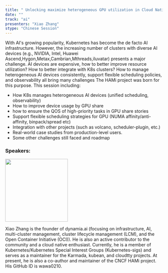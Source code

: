 ```yaml
---
title: " Unlocking maximize heterogeneous GPU utilization in Cloud Native way: Leveraging the Power of HAMi"
date: ""
track: "ai"
presenters: "Xiao Zhang"
stype: "Chinese Session"
--- 
```


With AI's growing popularity, Kubernetes has become the de facto AI infrastructure. However, the increasing number of clusters with diverse AI devices (e.g., NVIDIA, Intel, Huawei Ascend,Hygon,Metax,Cambrian,Mthreads,iluvatar) presents a major challenge.
AI devices are expensive, how to better improve resource utilization? How to better integrate with K8s clusters? How to manage heterogeneous AI devices consistently, support flexible scheduling policies, and observability all bring many challenges
The HAMi project was born for this purpose. This session including:

* How K8s manages heterogeneous AI devices (unified scheduling, observability)
* How to improve device usage by GPU share
* how to ensure the QOS of high-priority tasks in GPU share stories
* Support flexible scheduling strategies for GPU (NUMA affinity/anti-affinity, binpack/spread etc)
* Integration with other projects (such as volcano, scheduler-plugin, etc.)
* Real-world case studies from production-level users.
* Some other challenges still faced and roadmap

### Speakers:

<img src="https://sessionize.com/image/ba4c-400o400o1-aQkkJnGFb2q1dDCRQJbrP8.jpg" width="200" /><br/>

Xiao Zhang is the founder of dynamia.ai (focusing on infrastructure, AI, multi-cluster management, cluster lifecycle management (LCM), and the Open Container Initiative (OCI)).
He is also an active contributor to the community and a cloud native enthusiast. Currently, he is a member of Kubernetes/Kubernetes Special Interest Groups (Kubernetes-sigs) and serves as a maintainer for the Karmada, kubean, and cloudtty projects.
At present, he is also a co-author and maintainer of the CNCF HAMi project.
His GitHub ID is wawa0210.
